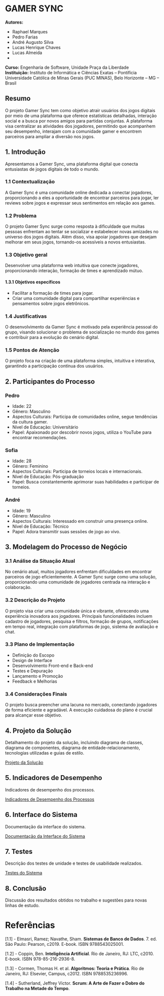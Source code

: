 # GAMER SYNC

**Autores:**
- Raphael Marques 
- Pedro Farias 
- André Augusto Silva 
- Lucas Henrique Chaves 
- Lucas Almeida
- 
**Curso:** Engenharia de Software, Unidade Praça da Liberdade  
**Instituição:** Instituto de Informática e Ciências Exatas – Pontifícia Universidade Católica de Minas Gerais (PUC MINAS), Belo Horizonte – MG – Brasil

## Resumo

O projeto Gamer Sync tem como objetivo atrair usuários dos jogos digitais por meio de uma plataforma que oferece estatísticas detalhadas, interação social e a busca por novos amigos para partidas conjuntas. A plataforma visa centralizar as atividades dos jogadores, permitindo que acompanhem seu desempenho, interajam com a comunidade gamer e encontrem parceiros para ampliar a diversão nos jogos.

## 1. Introdução

Apresentamos a Gamer Sync, uma plataforma digital que conecta entusiastas de jogos digitais de todo o mundo.

### 1.1 Contextualização

A Gamer Sync é uma comunidade online dedicada a conectar jogadores, proporcionando a eles a oportunidade de encontrar parceiros para jogar, ler reviews sobre jogos e expressar seus sentimentos em relação aos games.

### 1.2 Problema

O projeto Gamer Sync surge como resposta à dificuldade que muitas pessoas enfrentam ao tentar se socializar e estabelecer novas amizades no universo dos jogos digitais. Além disso, visa apoiar jogadores que desejam melhorar em seus jogos, tornando-os acessíveis a novos entusiastas.

### 1.3 Objetivo geral

Desenvolver uma plataforma web intuitiva que conecte jogadores, proporcionando interação, formação de times e aprendizado mútuo.

#### 1.3.1 Objetivos específicos

- Facilitar a formação de times para jogar.
- Criar uma comunidade digital para compartilhar experiências e pensamentos sobre jogos eletrônicos.

### 1.4 Justificativas

O desenvolvimento da Gamer Sync é motivado pela experiência pessoal do grupo, visando solucionar o problema de socialização no mundo dos games e contribuir para a evolução do cenário digital.

### 1.5 Pontos de Atenção

O projeto foca na criação de uma plataforma simples, intuitiva e interativa, garantindo a participação contínua dos usuários.

## 2. Participantes do Processo

### Pedro
- Idade: 22
- Gênero: Masculino
- Aspectos Culturais: Participa de comunidades online, segue tendências da cultura gamer.
- Nível de Educação: Universitário
- Papel: Apaixonado por descobrir novos jogos, utiliza o YouTube para encontrar recomendações.

### Sofia
- Idade: 28
- Gênero: Feminino
- Aspectos Culturais: Participa de torneios locais e internacionais.
- Nível de Educação: Pós-graduação
- Papel: Busca constantemente aprimorar suas habilidades e participar de torneios.

### André
- Idade: 19
- Gênero: Masculino
- Aspectos Culturais: Interessado em construir uma presença online.
- Nível de Educação: Técnico
- Papel: Adora transmitir suas sessões de jogo ao vivo.

## 3. Modelagem do Processo de Negócio

### 3.1 Análise da Situação Atual

No cenário atual, muitos jogadores enfrentam dificuldades em encontrar parceiros de jogo eficientemente. A Gamer Sync surge como uma solução, proporcionando uma comunidade de jogadores centrada na interação e colaboração.

### 3.2 Descrição do Projeto

O projeto visa criar uma comunidade única e vibrante, oferecendo uma experiência inovadora aos jogadores. Principais funcionalidades incluem cadastro de jogadores, pesquisa e filtros, formação de grupos, notificações em tempo real, integração com plataformas de jogo, sistema de avaliação e chat.

### 3.3 Plano de Implementação

- Definição do Escopo
- Design de Interface
- Desenvolvimento Front-end e Back-end
- Testes e Depuração
- Lançamento e Promoção
- Feedback e Melhorias

### 3.4 Considerações Finais

O projeto busca preencher uma lacuna no mercado, conectando jogadores de forma eficiente e agradável. A execução cuidadosa do plano é crucial para alcançar esse objetivo.

## 4. Projeto da Solução

Detalhamento do projeto da solução, incluindo diagrama de classes, diagrama de componentes, diagrama de entidade-relacionamento, tecnologias utilizadas e guias de estilo.

[Projeto da Solução](solution-design.md)

## 5. Indicadores de Desempenho

Indicadores de desempenho dos processos.

[Indicadores de Desempenho dos Processos](performance-indicators.md)

## 6. Interface do Sistema

Documentação da interface do sistema.

[Documentação da Interface do Sistema](interface.md)

## 7. Testes

Descrição dos testes de unidade e testes de usabilidade realizados.

[Testes do Sistema](tests.md)

## 8. Conclusão

Discussão dos resultados obtidos no trabalho e sugestões para novas linhas de estudo.

# Referências

[1.1] - Elmasri, Ramez; Navathe, Sham. **Sistemas de Banco de Dados**. 7. ed. São Paulo: Pearson, c2019. E-book. ISBN 9788543025001.

[1.2] - Coppin, Ben. **Inteligência Artificial**. Rio de Janeiro, RJ: LTC, c2010. E-book. ISBN 978-85-216-2936-8.

[1.3] - Cormen, Thomas H. et al. **Algoritmos: Teoria e Prática**. Rio de Janeiro, RJ: Elsevier, Campus, c2012. ISBN 9788535236996.

[1.4] - Sutherland, Jeffrey Victor. **Scrum: A Arte de Fazer o Dobro do Trabalho na Metade do Tempo**.
